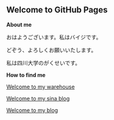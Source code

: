 ## Welcome to GitHub Pages

**About me**

おはようございます。私はバイジです。

どぞう、よろしくお願いいたします。

私は四川大学のがくせいです。



**How to find me**

[Welcome to my warehouse](https://github.com/Beierchen22/belle.github.io)

[Welcome to my sina blog](https://weibo.com/2588506177/profile)

[Welcome to my blog](https://beierchen22.github.io/belle.github.io/)


